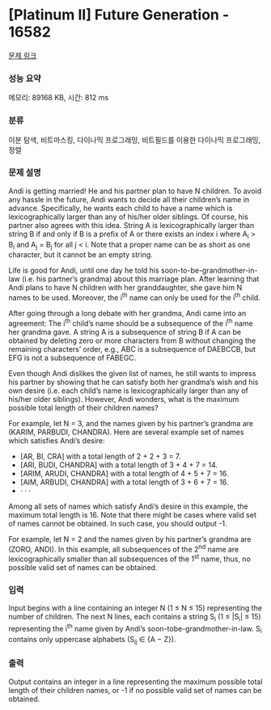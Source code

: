 # [Platinum II] Future Generation - 16582 

[문제 링크](https://www.acmicpc.net/problem/16582) 

### 성능 요약

메모리: 89168 KB, 시간: 812 ms

### 분류

이분 탐색, 비트마스킹, 다이나믹 프로그래밍, 비트필드를 이용한 다이나믹 프로그래밍, 정렬

### 문제 설명

<p>Andi is getting married! He and his partner plan to have N children. To avoid any hassle in the future, Andi wants to decide all their children’s name in advance. Specifically, he wants each child to have a name which is lexicographically larger than any of his/her older siblings. Of course, his partner also agrees with this idea. String A is lexicographically larger than string B if and only if B is a prefix of A or there exists an index i where A<sub>i</sub> > B<sub>i</sub> and A<sub>j</sub> = B<sub>j</sub> for all j < i. Note that a proper name can be as short as one character, but it cannot be an empty string.</p>

<p>Life is good for Andi, until one day he told his soon-to-be-grandmother-in-law (i.e. his partner’s grandma) about this marriage plan. After learning that Andi plans to have N children with her granddaughter, she gave him N names to be used. Moreover, the i<sup>th</sup> name can only be used for the i<sup>th</sup> child.</p>

<p>After going through a long debate with her grandma, Andi came into an agreement: The i<sup>th</sup> child’s name should be a subsequence of the i<sup>th</sup> name her grandma gave. A string A is a subsequence of string B if A can be obtained by deleting zero or more characters from B without changing the remaining characters’ order, e.g., ABC is a subsequence of DAEBCCB, but EFG is not a subsequence of FABEGC.</p>

<p>Even though Andi dislikes the given list of names, he still wants to impress his partner by showing that he can satisfy both her grandma’s wish and his own desire (i.e. each child’s name is lexicographically larger than any of his/her older siblings). However, Andi wonders, what is the maximum possible total length of their children names?</p>

<p>For example, let N = 3, and the names given by his partner’s grandma are (KARIM, PARBUDI, CHANDRA). Here are several example set of names which satisfies Andi’s desire:</p>

<ul>
	<li>[AR, BI, CRA] with a total length of 2 + 2 + 3 = 7.</li>
	<li>[ARI, BUDI, CHANDRA] with a total length of 3 + 4 + 7 = 14.</li>
	<li>[ARIM, ARUDI, CHANDRA] with a total length of 4 + 5 + 7 = 16.</li>
	<li>[AIM, ARBUDI, CHANDRA] with a total length of 3 + 6 + 7 = 16.</li>
	<li>· · ·</li>
</ul>

<p>Among all sets of names which satisfy Andi’s desire in this example, the maximum total length is 16. Note that there might be cases where valid set of names cannot be obtained. In such case, you should output -1.</p>

<p>For example, let N = 2 and the names given by his partner’s grandma are (ZORO, ANDI). In this example, all subsequences of the 2<sup>nd</sup> name are lexicographically smaller than all subsequences of the 1<sup>st</sup> name, thus, no possible valid set of names can be obtained.</p>

### 입력 

 <p>Input begins with a line containing an integer N (1 ≤ N ≤ 15) representing the number of children. The next N lines, each contains a string S<sub>i</sub> (1 ≤ |S<sub>i</sub>| ≤ 15) representing the i<sup>th</sup> name given by Andi’s soon-tobe-grandmother-in-law. S<sub>i</sub> contains only uppercase alphabets (S<sub>ij</sub> ∈ {A − Z}).</p>

### 출력 

 <p>Output contains an integer in a line representing the maximum possible total length of their children names, or -1 if no possible valid set of names can be obtained.</p>

